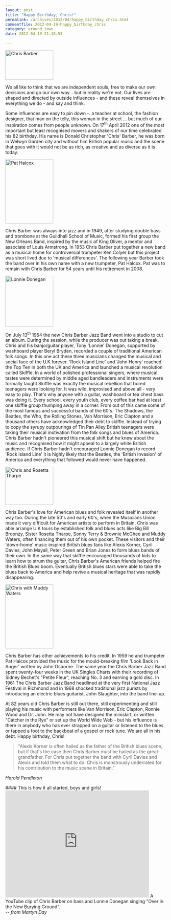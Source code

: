 ```yaml
---
layout: post
title: "Happy Birthday, Chris!"
permalink: /archives/2012/04/happy_birthday_chris.html
commentfile: 2012-04-19-happy_birthday_chris
category: around_town
date: 2012-04-19 21:18:53

---
```


<a href="/assets/images/2012/BARBER_Chris_Barber.jpg" title="See larger version of - Chris Barber"><img src="/assets/images/2012/BARBER_Chris_Barber_thumb.jpg" width="150" height="93" alt="Chris Barber" class="photo right" /></a>

We all like to think that we are independent souls, free to make our own decisions and go our own way... but in reality we're not. Our lives are shaped and directed by outside influences - and these reveal themselves in everything we do - and say and think.

Some influences are easy to pin down -. a teacher at school, the fashion designer, that man on the telly, this woman in the street ... but much of our inspiration comes from people unknown. On 17<sup>th</sup> April 2012 one of the most important but least recognised movers and shakers of our time celebrated his 82 birthday. His name is Donald Christopher 'Chris' Barber, he was born in Welwyn Garden city and without him British popular music and the scene that goes with it would not be as rich, as creative and as diverse as it is today.

<a href="/assets/images/2012/BARBER_Pat_Halcox.jpg" title="See larger version of -  Pat Halcox"><img src="/assets/images/2012/BARBER_Pat_Halcox_thumb.jpg" width="150" height="200" alt=" Pat Halcox" class="photo right" /></a>

Chris Barber was always into jazz and in 1949, after studying double bass and trombone at the Guildhall School of Music, formed his first group the New Orleans Band, inspired by the music of King Oliver, a mentor and associate of Louis Armstrong. In 1953 Chris Barber put together a new band as a musical home for controversial trumpeter Ken Colyer but this project was short lived due to 'musical differences'. The following year Barber took the band over in his own name with a new trumpeter, Pat Halcox. Pat was to remain with Chris Barber for 54 years until his retirement in 2008.

<a href="/assets/images/2012/BARBER_Lonnie_Donegan.jpg" title="See larger version of - Lonnie Donegan"><img src="/assets/images/2012/BARBER_Lonnie_Donegan_thumb.jpg" width="150" height="159" alt="Lonnie Donegan" class="photo right" /></a>

On July 13<sup>th</sup> 1954 the new Chris Barber Jazz Band went into a studio to cut an album. During the session, while the producer was out taking a break, Chris and his banjo/guitar player, Tony 'Lonnie' Donegan, supported by washboard player Beryl Bryden, recorded a couple of traditional American folk songs. In this one act these three musicians changed the musical and social face of the U.K forever. 'Rock Island Line' and 'John Henry' reached the Top Ten in both the UK and America and launched a musical revolution called Skiffle. In a world of polished professional singers, where musical tastes were determined by middle aged bandleaders and instruments were formally taught Skiffle was exactly the musical rebellion that bored teenagers were looking for. It was wild, improvised and above all - very easy to play. That's why anyone with a guitar, washboard or tea chest bass was doing it. Every school, every youth club, every coffee bar had at least one skiffle group thumping away in a corner. From out of this came some of the most famous and successful bands of the 60's. The Shadows, the Beatles, the Who, the Rolling Stones, Van Morrison, Eric Clapton and a thousand others have acknowledged their debt to skiffle. Instead of trying to copy the syrupy outpourings of Tin Pan Alley British teenagers were taking their musical motivation from the folk songs and blues of America. Chris Barber hadn't pioneered this musical shift but he knew about the music and recognised how it might appeal to a largely white British audience. If Chris Barber hadn't encouraged Lonnie Donegan to record 'Rock Island Line' it is highly likely that the Beatles, the 'British Invasion' of America and everything that followed would never have happened.

<a href="/assets/images/2012/BARBER_Chris_and_Rosetta_Tharpe.jpg" title="See larger version of - Chris and Rosetta Tharpe"><img src="/assets/images/2012/BARBER_Chris_and_Rosetta_Tharpe_thumb.jpg" width="150" height="119" alt="Chris and Rosetta Tharpe" class="photo right" /></a>

Chris Barber's love for American blues and folk revealed itself in another way too. During the late 50's and early 60's, when the Musicians Union made it very difficult for American artists to perform in Britain, Chris was able arrange U.K tours by established folk and blues acts like Big Bill Broonzy, Sister Rosetta Tharpe, Sonny Terry & Brownie McGhee and Muddy Waters, often financing them out of his own pocket. These visitors and their 'down-home' music inspired British blues fans like Alexis Korner, Cyril Davies, John Mayall, Peter Green and Brian Jones to form blues bands of their own. In the same way that skiffle encouraged thousands of kids to learn how to strum the guitar, Chris Barber's American friends helped fire the British Blues boom. Eventually British blues stars were able to take the blues back to America and help revive a musical heritage that was rapidly disappearing.

<a href="/assets/images/2012/BARBER_Chris_with_Muddy_Waters.jpg" title="See larger version of - Chris with Muddy Waters"><img src="/assets/images/2012/BARBER_Chris_with_Muddy_Waters_thumb.jpg" width="150" height="200" alt="Chris with Muddy Waters" class="photo right" /></a>

Chris Barber has other achievements to his credit. In 1959 he and trumpeter Pat Halcox provided the music for the mould-breaking film 'Look Back in Anger' written by John Osborne. The same year the Chris Barber Jazz Band spent twenty-four weeks in the UK Singles Charts with their recording of Sidney Bechet's "Petite Fleur", reaching No. 3 and earning a gold disc. In 1961 The Chris Barber Jazz Band headlined at the very first National Jazz Festival in Richmond and in 1968 shocked traditional jazz purists by introducing an electric blues guitarist, John Slaughter, into the band line-up.

At 82 years old Chris Barber is still out there, still experimenting and still playing his music with performers like Van Morrison, Eric Clapton, Ronnie Wood and Dr. John. He may not have designed the miniskirt, or written "Catcher in the Rye" or set up the World Wide Web - but his influence is there in anybody who has ever strapped on a guitar or listened to the blues or tapped a foot to the backbeat of a gospel or rock tune. We are all in his debt. Happy birthday, Chris!

> "Alexis Korner is often hailed as the father of the British blues scene, but if that's the case then Chris Barber must be hailed as the great-grandfather. For Chris put together the band with Cyril Davies and Alexis and told them what to do. Chris is monstrously underrated for his contribution to the music scene in Britain."

<cite>Harold Pendleton </cite>

<div markdown="1" class="box">
#### This is how it all started, boys and girls!

<iframe width="450" height="335" src="http://www.youtube-nocookie.com/embed/9WK64SXvhps?rel=0" frameborder="0" allowfullscreen>
</iframe>
A YouTube clip of Chris Barber on bass and Lonnie Donegan singing "Over in the New Burying Ground".

</div>
<cite>-- from Martyn Day</cite>
